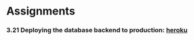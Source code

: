 # Assignments

### **3.21** Deploying the database backend to production: [heroku](https://fullstackopen--phonebook.herokuapp.com/)
